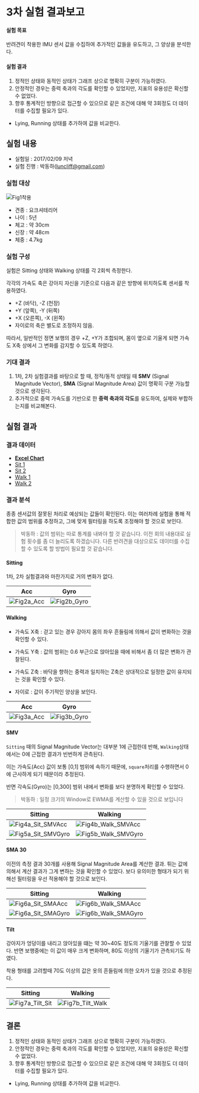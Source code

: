 # 3차 실험 결과보고

#### 실험 목표
반려견이 착용한 IMU 센서 값을 수집하여 추가적인 값들을 유도하고, 그 양상을 분석한다.

#### 실험 결과
 1. 정적인 상태와 동적인 상태가 그래프 상으로 명확히 구분이 가능하였다.
 1. 안정적인 경우는 중력 축과의 각도를 확인할 수 있었지만, 지표의 유용성은 확신할 수 없었다.
 1. 향후 통계적인 방향으로 접근할 수 있으므로 같은 조건에 대해 약 3회정도 더 데이터를 수집할 필요가 있다.
   - Lying, Running 상태를 추가하여 값을 비교한다.


## 실험 내용
 - 실험일 : 2017/02/09 저녁
 - 실험 진행 : 박동하(luncliff@gmail.com)

### 실험 대상

![Fig1착용](/OliveOld/Documents/blob/master/Experiment/3rd/Images/20170209_193612.jpg)

 - 견종 : 요크셔테리어
 - 나이 : 5년
 - 체고 : 약 30cm
 - 신장 : 약 48cm
 - 체중 : 4.7kg

### 실험 구성
실험은 Sitting 상태와 Walking 상태를 각 2회씩 측정한다. 

각각의 가속도 축은 강아지 자신을 기준으로 다음과 같은 방향에 위치하도록 센서를 착용하였다. 

 - +Z (바닥), -Z (천장)
 - +Y (앞쪽), -Y (뒤쪽)
 - +X (오른쪽), -X (왼쪽)
 - 자이로의 축은 별도로 조정하지 않음.

따라서, 일반적인 정면 보행의 경우 +Z, +Y가 조합되며, 몸이 옆으로 기울게 되면 가속도 X축 상에서 그 변화를 감지할 수 있도록 하였다. 


### 기대 결과
 1. 1차, 2차 실험결과를 바탕으로 할 때, 정적/동적 상태일 때 **SMV** (Signal Magnitude Vector), **SMA** (Signal Magnitude Area) 값이 명확히 구분 가능할 것으로 생각된다.   
 1. 추가적으로 중력 가속도를 기반으로 한 **중력 축과의 각도**를 유도하여, 실제와 부합하는지를 비교해본다.


## 실험 결과

### 결과 데이터
 - **[Excel Chart](/OliveOld/Documents/blob/master/Experiment/3rd/3rdData.xlsx)**
 - [Sit 1](/OliveOld/Documents/blob/master/Experiment/3rd/sit1.out.txt)
 - [Sit 2](/OliveOld/Documents/blob/master/Experiment/3rd/sit2.out.txt)
 - [Walk 1](/OliveOld/Documents/blob/master/Experiment/3rd/walk1.out.txt)
 - [Walk 2](/OliveOld/Documents/blob/master/Experiment/3rd/walk2.out.txt)

### 결과 분석
종종 센서값의 잘못된 처리로 예상되는 값들이 확인된다. 이는 여러차례 실험을 통해 적합한 값의 범위를 추정하고, 그에 맞게 필터링을 하도록 조정해야 할 것으로 보인다.

>
> 박동하 : 값의 범위는 따로 통계를 내봐야 할 것 같습니다. 이전 회의 내용대로 실험 횟수를 좀 더 늘리도록 하겠습니다. 다른 반려견을 대상으로도 데이터를 수집할 수 있도록 할 방법이 필요할 것 같습니다.
> 

#### Sitting
1차, 2차 실험결과와 마찬가지로 거의 변화가 없다.

| Acc   | Gyro
| ----- | --- 
| ![Fig2a_Acc](/OliveOld/Documents/blob/master/Experiment/3rd/Images/Sit1.Acc.jpg) | ![Fig2b_Gyro](/OliveOld/Documents/blob/master/Experiment/3rd/Images/Sit1.Gyro.jpg)

#### Walking
 - 가속도 X축 : 걷고 있는 경우 강아지 몸의 좌우 흔들림에 의해서 값이 변화하는 것을 확인할 수 있다.
 - 가속도 Y축 : 값의 범위는 0.6 부근으로 앉아있을 때에 비해서 좀 더 많은 변화가 관찰된다.
 - 가속도 Z축 : 바닥을 향하는 중력과 일치하는 Z축은 상대적으로 일정한 값이 유지되는 것을 확인할 수 있다.

 - 자이로 : 값이 주기적인 양상을 보인다.

| Acc   | Gyro
| ----- | --- 
| ![Fig3a_Acc](/OliveOld/Documents/blob/master/Experiment/3rd/Images/Walk1.Acc.jpg) | ![Fig3b_Gyro](/OliveOld/Documents/blob/master/Experiment/3rd/Images/Walk1.Gyro.jpg)


#### SMV

`Sitting` 때의 Signal Magnitude Vector는 대부분 1에 근접한데 반해, `Walking`상태에서는 0에 근접한 결과가 빈번하게 관측된다. 

이는 가속도(Acc) 값이 보통 [0,1] 범위에 속하기 때문에, `square`처리를 수행하면서 0에 근사하게 되기 때문이라 추정된다.

반면 각속도(Gyro)는 [0,300] 범위 내에서 변화를 보다 분명하게 확인할 수 있었다. 

>
> 박동하 : 일정 크기의 Window로 EWMA를 계산할 수 있을 것으로 보입니다
>


| Sitting   | Walking
| -----     | -----
| ![Fig4a_Sit_SMVAcc](/OliveOld/Documents/blob/master/Experiment/3rd/Images/Sit1.SMVAcc.jpg) | ![Fig4b_Walk_SMVAcc](/OliveOld/Documents/blob/master/Experiment/3rd/Images/Walk1.SMVAcc.jpg)
| ![Fig5a_Sit_SMVGyro](/OliveOld/Documents/blob/master/Experiment/3rd/Images/Sit1.SMVGyro.jpg) | ![Fig5b_Walk_SMVGyro](/OliveOld/Documents/blob/master/Experiment/3rd/Images/Walk1.SMVGyro.jpg)


#### SMA 30
이전의 측정 결과 30개를 사용해 Signal Magnitude Area를 계산한 결과. 튀는 값에 의해서 계산 결과가 그게 변하는 것을 확인할 수 있었다. 보다 유의미한 형태가 되기 위해선 필터링을 우선 적용해야 할 것으로 보인다.


| Sitting   | Walking
| -----     | -----
| ![Fig6a_Sit_SMAAcc](/OliveOld/Documents/blob/master/Experiment/3rd/Images/Sit1.SMAAcc.jpg) | ![Fig6b_Walk_SMAAcc](/OliveOld/Documents/blob/master/Experiment/3rd/Images/Walk1.SMAAcc.jpg)
| ![Fig6a_Sit_SMAGyro](/OliveOld/Documents/blob/master/Experiment/3rd/Images/Sit1.SMAGyro.jpg) | ![Fig6b_Walk_SMAGyro](/OliveOld/Documents/blob/master/Experiment/3rd/Images/Walk1.SMAGyro.jpg)


#### Tilt

강아지가 엉덩이를 내리고 앉아있을 떄는 약 30~40도 정도의 기울기를 관찰할 수 있었다. 반면 보행중에는 이 값이 매우 크게 변화하며, 80도 이상의 기울기가 관측되기도 하였다.

착용 형태를 고려할때 70도 이상의 값은 옷의 흔들림에 의한 오차가 있을 것으로 추정된다.


| Sitting   | Walking
| -----     | -----
| ![Fig7a_Tilt_Sit](/OliveOld/Documents/blob/master/Experiment/3rd/Images/Sit1.Tilt.jpg) | ![Fig7b_Tilt_Walk](/OliveOld/Documents/blob/master/Experiment/3rd/Images/Walk1.Tilt.jpg)


## 결론
 1. 정적인 상태와 동적인 상태가 그래프 상으로 명확히 구분이 가능하였다.
 1. 안정적인 경우는 중력 축과의 각도를 확인할 수 있었지만, 지표의 유용성은 확신할 수 없었다.
 1. 향후 통계적인 방향으로 접근할 수 있으므로 같은 조건에 대해 약 3회정도 더 데이터를 수집할 필요가 있다.
   - Lying, Running 상태를 추가하여 값을 비교한다.

